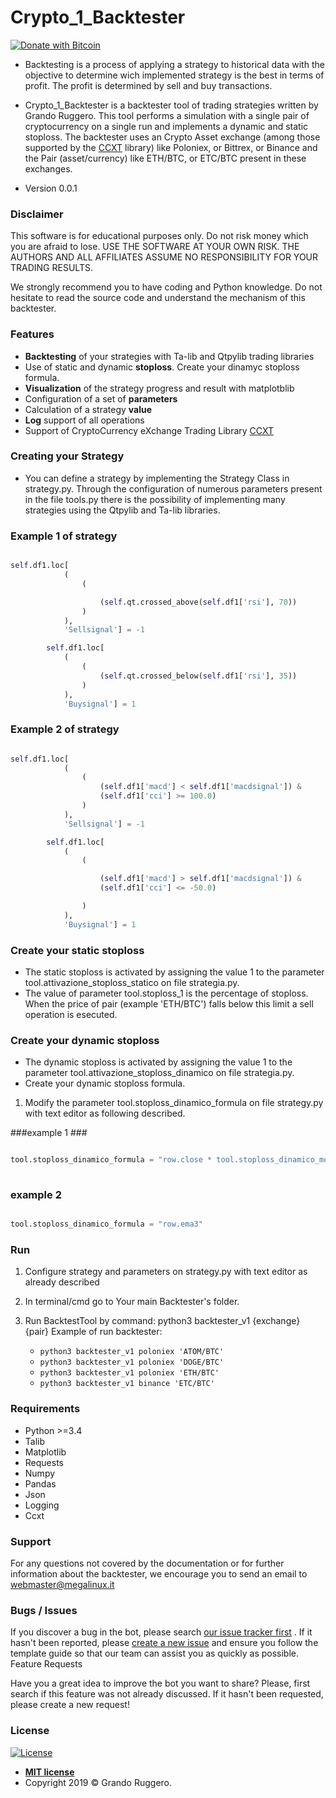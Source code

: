# Crypto_1_Backtester #

[![Donate with Bitcoin](https://en.cryptobadges.io/badge/small/3EJZiSmqRkoZ48ae2pYbKupMYQqoQvxdxe)](https://en.cryptobadges.io/donate/3EJZiSmqRkoZ48ae2pYbKupMYQqoQvxdxe)

* Backtesting is a process of applying a strategy to historical data with the objective to determine wich implemented strategy is the best in terms of profit. The profit is determined by sell and buy transactions. 

* Crypto_1_Backtester is a backtester tool of trading strategies written by Grando Ruggero. This tool performs a simulation with a single pair of cryptocurrency on a single run and implements a dynamic and static stoploss. The backtester uses an Crypto Asset exchange (among those supported by the [CCXT](https://github.com/ccxt/ccxt) library) like Poloniex, or Bittrex, or Binance and the Pair (asset/currency) like ETH/BTC, or ETC/BTC  present in these exchanges.
* Version 0.0.1

### Disclaimer ###

This software is for educational purposes only. Do not risk money which you are afraid to lose. USE THE SOFTWARE AT YOUR OWN RISK. THE AUTHORS AND ALL AFFILIATES ASSUME NO RESPONSIBILITY FOR YOUR TRADING RESULTS.

We strongly recommend you to have coding and Python knowledge. Do not hesitate to read the source code and understand the mechanism of this backtester.

### Features ###

* **Backtesting** of your strategies with Ta-lib and Qtpylib trading libraries
* Use of static and dynamic **stoploss**. Create your dinamyc stoploss formula.
* **Visualization** of the strategy progress and result with matplotblib
* Configuration of a set of **parameters**
* Calculation of a strategy **value**
* **Log** support of all operations
* Support of CryptoCurrency eXchange Trading Library [CCXT](https://github.com/ccxt/ccxt)

### Creating your Strategy ###

* You can define a strategy by implementing the Strategy Class in strategy.py. Through the configuration of numerous parameters present in the file tools.py there is the possibility of implementing many strategies using the Qtpylib and Ta-lib libraries.
 
### Example 1 of strategy ###

```python

self.df1.loc[
            (            
                (

                    (self.qt.crossed_above(self.df1['rsi'], 70))                    
                )         
            ),
            'Sellsignal'] = -1

        self.df1.loc[
            (
                (  
                    (self.qt.crossed_below(self.df1['rsi'], 35)) 
                ) 
            ),
            'Buysignal'] = 1
```

### Example 2 of strategy ###

```python

self.df1.loc[
            (            
                (
                    (self.df1['macd'] < self.df1['macdsignal']) &
                    (self.df1['cci'] >= 100.0)              
                )         
            ),
            'Sellsignal'] = -1

        self.df1.loc[
            (
                (  

                    (self.df1['macd'] > self.df1['macdsignal']) &
                    (self.df1['cci'] <= -50.0)

                ) 
            ),
            'Buysignal'] = 1
```

### Create your static stoploss ###

* The static stoploss is activated by assigning the value 1 to the parameter tool.attivazione_stoploss_statico on file strategia.py.
* The value of parameter tool.stoploss_1 is the percentage of stoploss. When the price of pair (example 'ETH/BTC') falls below this limit a sell operation is esecuted. 

### Create your dynamic stoploss ###

* The dynamic stoploss is activated by assigning the value 1 to the parameter tool.attivazione_stoploss_dinamico on file strategia.py.
* Create your dynamic stoploss formula.
1. Modify the parameter tool.stoploss_dinamico_formula on file strategy.py with text editor as following described.

###example 1 ###

```python

tool.stoploss_dinamico_formula = "row.close * tool.stoploss_dinamico_moltiplicatore" 
        
```

### example 2 ###      

```python  

tool.stoploss_dinamico_formula = "row.ema3"

```

### Run ###

1. Configure strategy and parameters on strategy.py with text editor as already described
2. In terminal/cmd go to Your main Backtester's folder.
3. Run BacktestTool by command: python3 backtester_v1 {exchange} {pair}
    Example of run backtester:

    * `python3 backtester_v1 poloniex 'ATOM/BTC'`
    * `python3 backtester_v1 poloniex 'DOGE/BTC'`
    * `python3 backtester_v1 poloniex 'ETH/BTC'` 
    * `python3 backtester_v1 binance 'ETC/BTC'` 


### Requirements ###

* Python >=3.4
* Talib
* Matplotlib
* Requests
* Numpy
* Pandas
* Json
* Logging
* Ccxt

### Support ###

For any questions not covered by the documentation or for further information about the backtester, we encourage you to send an email to webmaster@megalinux.it

### Bugs / Issues ###

If you discover a bug in the bot, please search [our issue tracker first](https://github.com/Megalinux/Crypto_1_Backtester/issues?q=is%3Aissue) . If it hasn't been reported, please [create a new issue](https://github.com/Megalinux/Crypto_1_Backtester/issues/new) and ensure you follow the template guide so that our team can assist you as quickly as possible.
Feature Requests

Have you a great idea to improve the bot you want to share? Please, first search if this feature was not already discussed. If it hasn't been requested, please create a new request!

### License

[![License](http://img.shields.io/:license-mit-blue.svg?style=flat-square)](http://badges.mit-license.org)

- **[MIT license](http://opensource.org/licenses/mit-license.php)**
- Copyright 2019 © Grando Ruggero.